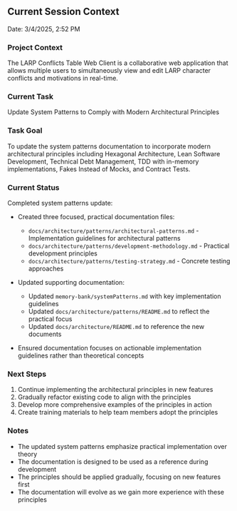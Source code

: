 ## Current Session Context

Date: 3/4/2025, 2:52 PM

### Project Context

The LARP Conflicts Table Web Client is a collaborative web application that allows multiple users to simultaneously view and edit LARP character conflicts and motivations in real-time.

### Current Task

Update System Patterns to Comply with Modern Architectural Principles

### Task Goal

To update the system patterns documentation to incorporate modern architectural principles including Hexagonal Architecture, Lean Software Development, Technical Debt Management, TDD with in-memory implementations, Fakes Instead of Mocks, and Contract Tests.

### Current Status

Completed system patterns update:

- Created three focused, practical documentation files:

  - `docs/architecture/patterns/architectural-patterns.md` - Implementation guidelines for architectural patterns
  - `docs/architecture/patterns/development-methodology.md` - Practical development principles
  - `docs/architecture/patterns/testing-strategy.md` - Concrete testing approaches

- Updated supporting documentation:

  - Updated `memory-bank/systemPatterns.md` with key implementation guidelines
  - Updated `docs/architecture/patterns/README.md` to reflect the practical focus
  - Updated `docs/architecture/README.md` to reference the new documents

- Ensured documentation focuses on actionable implementation guidelines rather than theoretical concepts

### Next Steps

1. Continue implementing the architectural principles in new features
2. Gradually refactor existing code to align with the principles
3. Develop more comprehensive examples of the principles in action
4. Create training materials to help team members adopt the principles

### Notes

- The updated system patterns emphasize practical implementation over theory
- The documentation is designed to be used as a reference during development
- The principles should be applied gradually, focusing on new features first
- The documentation will evolve as we gain more experience with these principles
